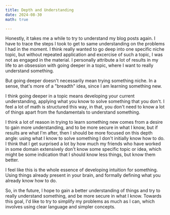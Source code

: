 ```yaml
---
title: Depth and Understanding
date: 2024-08-30
math: true

---
```


Honestly, it takes me a while to try to understand my blog posts again. I have to trace the steps I took to get to same understanding on the problems I had in the moment. I think really wanted to go deep into one specific niche topic, but without repeated application and excercise of such a topic, I was not as engaged in the material. I personally attribute a lot of results in my life to an obsession with going deeper in a topic, where I want to really understand something. 

But going deeper doesn't necessarily mean trying something niche. In a sense, that's more of a "breadth" idea, since I am learning something new. 

I think going deeper in a topic means developing your current understanding, applying what you know to solve something that you don't. I feel a lot of math is structured this way, in that, you don't need to know a lot of things apart from the fundamentals to understand something.

I think a lot of reason in trying to learn something new comes from a desire to gain more understanding, and to be more secure in what I know, but if results are what I'm after, then I should be more focused on this depth angle: using what I know to solve something I don't initially know how to do. I think that I get surprised a lot by how much my friends who have worked in some domain extensively don't know some specific topic or idea, which might be some indication that I should know less things, but know them better.

I feel like this is the whole essence of developing intuition for something. Using things already present in your brain, and formally defining what you already know how to do.

So, in the future, I hope to gain a better understanding of things and try to really understand something, and be more secure in what I know. Towards this goal, I'd like to try to simplify my problems as much as I can, which involves using clear language and simpler concepts.

